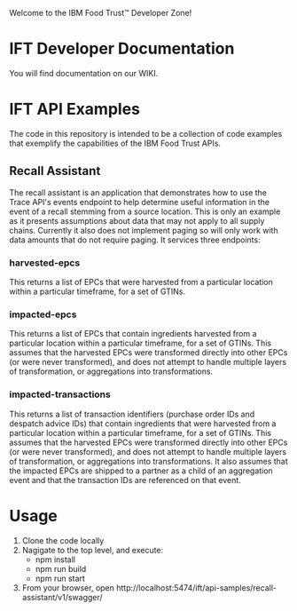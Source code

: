 Welcome to the IBM Food Trust&trade; Developer Zone!

# IFT Developer Documentation
You will find documentation on our WIKI.

# IFT API Examples
The code in this repository is intended to be a collection of code examples that exemplify the capabilities of the IBM Food Trust APIs.

## Recall Assistant
The recall assistant is an application that demonstrates how to use the Trace API's events endpoint to help determine useful information in the event of a recall stemming from a source location.  This is only an example as it presents assumptions about data that may not apply to all supply chains.  Currently it also does not implement paging so will only work with data amounts that do not require paging.  It services three endpoints:

### harvested-epcs
This returns a list of EPCs that were harvested from a particular location within a particular timeframe, for a set of GTINs.

### impacted-epcs
This returns a list of EPCs that contain ingredients harvested from a particular location within a particular timeframe, for a set of GTINs.  This assumes that the harvested EPCs were transformed directly into other EPCs (or were never transformed), and does not attempt to handle multiple layers of transformation, or aggregations into transformations.

### impacted-transactions
This returns a list of transaction identifiers (purchase order IDs and despatch advice IDs) that contain ingredients that were harvested from a particular location within a particular timeframe, for a set of GTINs.  This assumes that the harvested EPCs were transformed directly into other EPCs (or were never transformed), and does not attempt to handle multiple layers of transformation, or aggregations into transformations.  It also assumes that the impacted EPCs are shipped to a partner as a child of an aggregation event and that the transaction IDs are referenced on that event.

# Usage
1) Clone the code locally
2) Nagigate to the top level, and execute:
   - npm install
   - npm run build
   - npm run start
3) From your browser, open http://localhost:5474/ift/api-samples/recall-assistant/v1/swagger/
